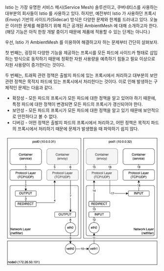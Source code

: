 Istio 는 가장 유명한 서비스 메시(Service Mesh) 솔루션이고, 쿠버네티스를 사용하는 대부분의 회사들이 Istio 를 사용하고 있다. 하지만, 예전부터 Istio 가 사용하던 프록시(Envoy) 기반의 사이드카(Sidecar) 방식은 다양한 문제와 한계를 드러내고 있다. 오늘은 이러한 문제를 해결하기 위해 최근 공개된 AmbientMesh 에 대해 소개하고자 한다. (해당 기능은 아직 한창 개발 중이기 때문에 제품에 적용할 수 있는 단계는 아니다.)

우선, Istio 가 AmbientMesh 를 이용하여 해결하고자 하는 문제부터 간단히 살펴보자.

첫 번째는, 굉장히 다양한 기능을 제공하는 프록시를 모든 파드에 사이드카 형태로 삽입하는 방식으로 동작하기 때문에 정확한 자원 사용량을 예측하기 힘들고 필요 이상으로 자원 사용량이 증가한다는 것이다.

두 번째는, 트래픽 관련 정책은 출발지 파드에 있는 프록시에서 처리하고 대부분의 보안 관련 정책은 목적지 파드에 있는 프록시에서 처리한다는 것이다. 이로 인해 발생하는 구체적인 문제는 다음과 같다.

- 확장성 - 모든 파드의 프록시가 모든 파드에 대한 정책을 알고 있어야 하기 때문에, 특정 파드에 대한 정책이 변경되면 모든 파드의 프록시가 갱신되어야 한다.
- 보안성 - 모든 파드의 프록시가 모든 파드에 대한 정책을 알고 있기 때문에 보안적으로 안전하다고 볼 수 없다.
- 디버깅 - 어떤 정책은 출발지 파드의 프록시에서 처리하고, 어떤 정책은 목적지 파드의 프록시에서 처리하기 때문에 문제가 발생했을 때 파악하기 쉽지 않다.

![istio.proxy](./istio-proxy.png)
